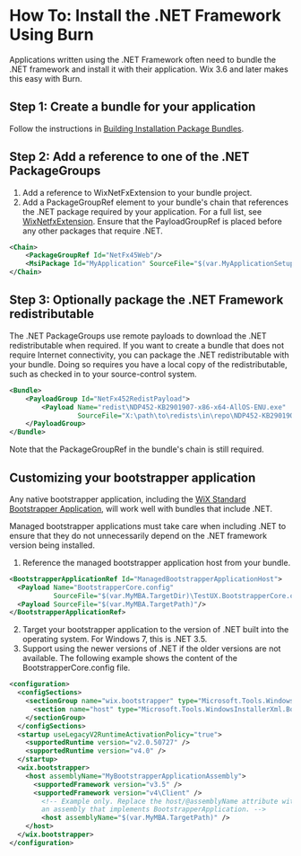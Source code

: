 # How To: Install the .NET Framework Using Burn

Applications written using the .NET Framework often need to bundle the .NET framework and install it with their application.  Wix 3.6 and later makes this easy with Burn.

## Step 1: Create a bundle for your application
Follow the instructions in [Building Installation Package Bundles](../../bundle/index.md).

## Step 2: Add a reference to one of the .NET PackageGroups

1. Add a reference to WixNetFxExtension to your bundle project.
2. Add a PackageGroupRef element to your bundle's chain that references the .NET package required by your application.  For a full list, see [WixNetfxExtension](../../customactions/wixnetfxextension.md). Ensure that the PayloadGroupRef is placed before any other packages that require .NET.

```xml
<Chain>
    <PackageGroupRef Id="NetFx45Web"/>
    <MsiPackage Id="MyApplication" SourceFile="$(var.MyApplicationSetup.TargetPath)"/>
</Chain>
```

## Step 3: Optionally package the .NET Framework redistributable

The .NET PackageGroups use remote payloads to download the .NET redistributable when required. If you want to create a bundle that does not require Internet connectivity, you can package the .NET redistributable with your bundle. Doing so requires you have a local copy of the redistributable, such as checked in to your source-control system.

```xml
<Bundle>
    <PayloadGroup Id="NetFx452RedistPayload">
        <Payload Name="redist\NDP452-KB2901907-x86-x64-AllOS-ENU.exe"
                 SourceFile="X:\path\to\redists\in\repo\NDP452-KB2901907-x86-x64-AllOS-ENU.exe"/>
    </PayloadGroup>
</Bundle>
```

Note that the PackageGroupRef in the bundle's chain is still required.

## Customizing your bootstrapper application
Any native bootstrapper application, including the [WiX Standard Bootstrapper Application](../../bundle/wixstdba/index.md), will work well with bundles that include .NET.

Managed bootstrapper applications must take care when including .NET to ensure that they do not unnecessarily depend on the .NET framework version being installed.

1. Reference the managed bootstrapper application host from your bundle.

```xml
<BootstrapperApplicationRef Id="ManagedBootstrapperApplicationHost">
  <Payload Name="BootstrapperCore.config"
           SourceFile="$(var.MyMBA.TargetDir)\TestUX.BootstrapperCore.config"/>
  <Payload SourceFile="$(var.MyMBA.TargetPath)"/>
</BootstrapperApplicationRef>
```

2. Target your bootstrapper application to the version of .NET built into the operating system.  For Windows 7, this is .NET 3.5.
3. Support using the newer versions of .NET if the older versions are not available.  The following example shows the content of the BootstrapperCore.config file.

```xml
<configuration>
  <configSections>
    <sectionGroup name="wix.bootstrapper" type="Microsoft.Tools.WindowsInstallerXml.Bootstrapper.BootstrapperSectionGroup, BootstrapperCore">
      <section name="host" type="Microsoft.Tools.WindowsInstallerXml.Bootstrapper.HostSection, BootstrapperCore" />
    </sectionGroup>
  </configSections>
  <startup useLegacyV2RuntimeActivationPolicy="true">
    <supportedRuntime version="v2.0.50727" />
    <supportedRuntime version="v4.0" />
  </startup>
  <wix.bootstrapper>
    <host assemblyName="MyBootstrapperApplicationAssembly">
      <supportedFramework version="v3.5" />
      <supportedFramework version="v4\Client" /> 
        <!-- Example only. Replace the host/@assemblyName attribute with 
        an assembly that implements BootstrapperApplication. -->
        <host assemblyName="$(var.MyMBA.TargetPath)" />
    </host>
  </wix.bootstrapper>
</configuration>
```
